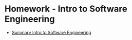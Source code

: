 # Homework - Intro to Software Engineering

- [Summary Intro to Software Engineering](https://docs.google.com/document/d/1Gf8OmVpd4edFj4sUmS2l98KeSc4C6wNcfsKY5GLfb-4/edit?usp=sharing)
